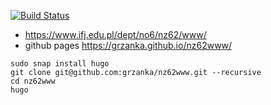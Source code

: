 [![Build Status](https://travis-ci.com/grzanka/nz62www.svg?branch=master)](https://travis-ci.com/grzanka/nz62www)

  * https://www.ifj.edu.pl/dept/no6/nz62/www/
  * github pages https://grzanka.github.io/nz62www/

```
sudo snap install hugo
git clone git@github.com:grzanka/nz62www.git --recursive
cd nz62www
hugo
```
